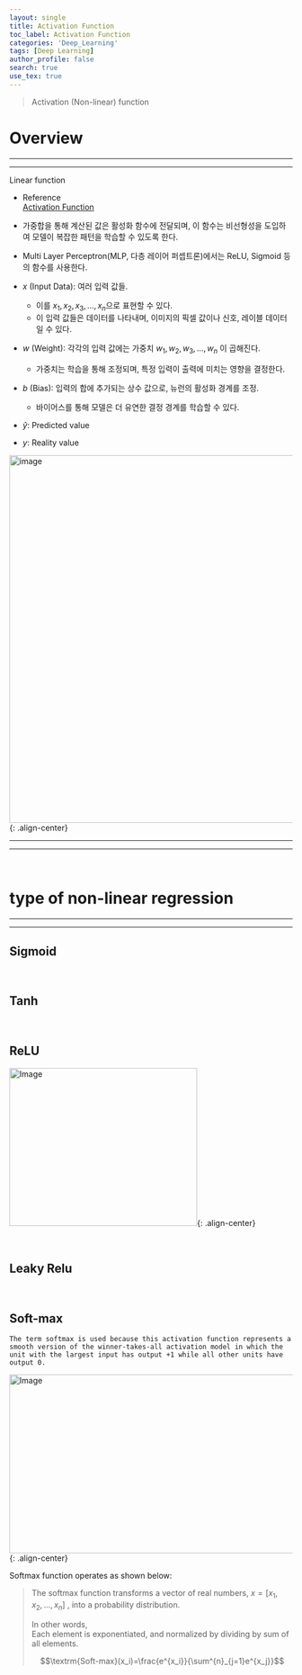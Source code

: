 ```yaml
---
layout: single
title: Activation Function
toc_label: Activation Function
categories: 'Deep_Learning'
tags: [Deep Learning]
author_profile: false
search: true
use_tex: true
---
```


> Activation (Non-linear) function

# Overview

---

---

Linear function

  - Reference\
  [Activation Function]({{site.url}}/deep_learning/Activation_Function/)


  - 가중합을 통해 계산된 값은 활성화 함수에 전달되며, 이 함수는 비선형성을 도입하여 모델이 복잡한 패턴을 학습할 수 있도록 한다.
  - Multi Layer Perceptron(MLP, 다층 레이어 퍼셉트론)에서는 ReLU, Sigmoid 등의 함수를 사용한다.
- $x$ (Input Data): 여러 입력 값들. 
  - 이를 $x_{1}, x_{2}, x_{3},...,x_{n}$으로 표현할 수 있다.
  - 이 입력 값들은 데이터를 나타내며, 이미지의 픽셀 값이나 신호, 레이블 데이터일 수 있다.
- $w$ (Weight): 각각의 입력 값에는 가중치 $w_{1},w_{2},w_{3},...,w_{n}$ 이 곱해진다.
  - 가중치는 학습을 통해 조정되며, 특정 입력이 출력에 미치는 영향을 결정한다.
- $b$ (Bias): 입력의 합에 추가되는 상수 값으로, 뉴런의 활성화 경계를 조정.
  - 바이어스를 통해 모델은 더 유연한 결정 경계를 학습할 수 있다.
- $\hat{y}$: Predicted value
- $y$: Reality value

<img width="654" alt="image" src="https://github.com/user-attachments/assets/c9289be4-ef3d-4218-a027-ecfc09128361">{: .align-center}

<hr>
<hr>



<br>

# type of non-linear regression

<hr>
<hr>

## Sigmoid

<br>

## Tanh

<br>

## ReLU

<img width="334" height="281" alt="Image" src="https://github.com/user-attachments/assets/f56bdd58-69ae-4083-aac3-a558a6029935">{: .align-center}

<br>

## Leaky Relu

<br>

## Soft-max

`The term softmax is used because this activation function represents a smooth version of the winner-takes-all activation model in which the unit with the largest input has output +1 while all other units have output 0.`

<img width="509" height="318" alt="Image" src="https://github.com/user-attachments/assets/526c53e9-f25f-4747-b5b7-afc4f11f3d5f">{: .align-center}

Softmax function operates as shown below:

> The softmax function transforms a vector of real numbers, $x = [x_1, x_2, ..., x_n]$ , into a probability distribution.
>
> In other words,\
> Each element is exponentiated, and normalized by dividing by sum of all elements.
>
> $$\textrm{Soft-max}(x_i)=\frac{e^{x_i}}{\sum^{n}_{j=1}e^{x_j}}$$




